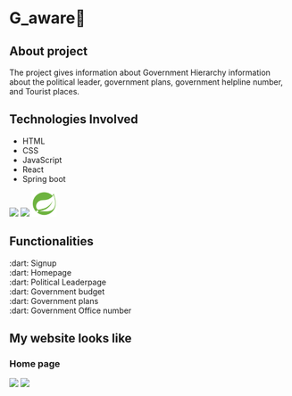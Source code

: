 # G_aware🥰
<h2>About project</h2>
<p>The project gives information about Government Hierarchy information about the political leader,  government plans, government helpline number, and  Tourist places.</p>
<h2>Technologies Involved</h2>
<ul>
  <li>HTML</li>
  <li>CSS</li>
  <li>JavaScript</li>
  <li>React</li>
  <li>Spring boot</li>
  </ul>
  <div>
     <img height="50" src="https://clipart.info/images/ccovers/1499794874html5-js-css3-logo-png.png">
     <img height="40" src="https://upload.wikimedia.org/wikipedia/commons/thumb/a/a7/React-icon.svg/1200px-React-icon.svg.png">
     <img height="45" src="https://raw.githubusercontent.com/github/explore/80688e429a7d4ef2fca1e82350fe8e3517d3494d/topics/spring-boot/spring-boot.png">
  </div>
  <h2>Functionalities</h2>
 :dart: Signup <br>
 :dart: Homepage <br> 
 :dart: Political Leaderpage<br>
 :dart: Government budget <br>
 :dart: Government plans <br>
 :dart: Government Office number <br>


 <h2>My website looks like</h2>

 <h3>Home page</h3>
 <img src="https://dochub.com/smuneera253/2GQ1NXoKyQ6oO3LKDkW6bx/screenshot-from-2023-11-27-14-49-05-png"/>

 <img src="https://github.com/smuneera253/G_aware/blob/feat/GA-24-staticpages/Screenshot%20from%202023-10-18%2000-11-03.png"/>
 

